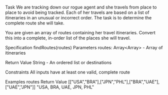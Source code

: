Task
We are tracking down our rogue agent and she travels from place to place to avoid being tracked. Each of her travels are based on a list of itineraries in an unusual or incorrect order. The task is to determine the complete route she will take.

You are given an array of routes containing her travel itineraries. Convert this into a complete, in-order list of the places she will travel.

Specification
findRoutes(routes)
Parameters
routes: Array<Array<String>> - Array of itineraries

Return Value
String - An ordered list or destinations

Constraints
All inputs have at least one valid, complete route

Examples
routes	Return Value
[["USA","BRA"],["JPN","PHL"],["BRA","UAE"],["UAE","JPN"]]	"USA, BRA, UAE, JPN, PHL"